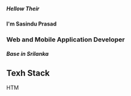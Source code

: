 <H5>Hellow Their</H5>
<H4>I'm Sasindu Prasad</H4>
<H3>Web and Mobile Application Developer</H3>
<H5>Base in Srilanka</H5>

<H2>Texh Stack</H2>
<div>HTM</div>
